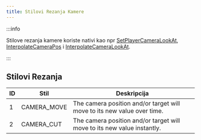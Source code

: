 ```yaml
---
title: Stilovi Rezanja Kamere
---
```


:::info

Stilove rezanja kamere koriste nativi kao npr [SetPlayerCameraLookAt](../functions/SetPlayerCameraLookAt), [InterpolateCameraPos](../functions/InterpolateCameraPos) i [InterpolateCameraLookAt](../functions/InterpolateCameraLookAt).

:::

## Stilovi Rezanja

| ID  | Stil        | Deskripcija                                                             |
| --- | ----------- | ----------------------------------------------------------------------- |
| 1   | CAMERA_MOVE | The camera position and/or target will move to its new value over time. |
| 2   | CAMERA_CUT  | The camera position and/or target will move to its new value instantly. |

